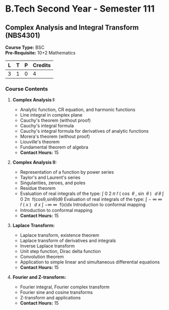 # B.Tech Second Year - Semester 111

## Complex Analysis and Integral Transform (NBS4301)

**Course Type:** BSC  
**Pre-Requisite:** 10+2 Mathematics

| L | T | P | Credits |
|---|---|---|---------|
| 3 | 1 | 0 | 4       |

### Course Contents

1. **Complex Analysis I:**
   - Analytic function, CR equation, and harmonic functions
   - Line integral in complex plane
   - Cauchy's theorem (without proof)
   - Cauchy's integral formula
   - Cauchy's integral formula for derivatives of analytic functions
   - Morera's theorem (without proof)
   - Liouville's theorem
   - Fundamental theorem of algebra
   - **Contact Hours:** 15

2. **Complex Analysis II:**
   - Representation of a function by power series
   - Taylor's and Laurent's series
   - Singularities, zeroes, and poles
   - Residue theorem
   - Evaluation of real integrals of the type:
∫
0
2
𝜋
𝑓
(
cos
⁡
𝜃
,
sin
⁡
𝜃
)
 
𝑑
𝜃
∫ 
0
2π
​
 f(cosθ,sinθ)dθ
Evaluation of real integrals of the type:
∫
−
∞
∞
𝑓
(
𝑥
)
 
𝑑
𝑥
∫ 
−∞
∞
​
 f(x)dx
Introduction to conformal mapping
   - Introduction to conformal mapping
   - **Contact Hours:** 15

3. **Laplace Transform:**
   - Laplace transform, existence theorem
   - Laplace transform of derivatives and integrals
   - Inverse Laplace transform
   - Unit step function, Dirac delta function
   - Convolution theorem
   - Application to simple linear and simultaneous differential equations
   - **Contact Hours:** 15

4. **Fourier and Z-transform:**
   - Fourier integral, Fourier complex transform
   - Fourier sine and cosine transforms
   - Z-transform and applications
   - **Contact Hours:** 15

